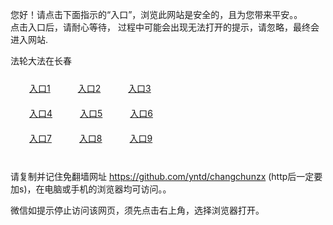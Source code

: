 您好！请点击下面指示的“入口”，浏览此网站是安全的，且为您带来平安。。 <br/>
点击入口后，请耐心等待， 过程中可能会出现无法打开的提示，请忽略，最终会进入网站. </br>

法轮大法在长春<br/>
<div style="padding:10px"><a style="margin:20px" target="_blank" href="https://d30nsz9b9f26zf.cloudfront.net/2Qpsp?zzzyyq" id="ccLink1" rel="nofollow">入口1</a> <a target="_blank" style="margin:20px" href="https://d35h6zsck1tj29.cloudfront.net/2Qpsp?bboqaru" id="ccLink2" rel="nofollow">入口2</a> <a style="margin:20px" target="_blank" href="https://d2z83yj4t0hrww.cloudfront.net/2Qpsp?jppklamh" id="ccLink3" rel="nofollow">入口3</a></div>

<div style="padding:10px" ><a style="margin:20px" target="_blank" href="https://d30nsz9b9f26zf.cloudfront.net/2Qpsp?zzzyyq" id="ccLink4" rel="nofollow">入口4</a> <a style="margin:20px" href="https://d35h6zsck1tj29.cloudfront.net/2Qpsp?bboqaru" target="_blank" id="ccLink5" rel="nofollow">入口5</a> <a style="margin:20px" href="https://d2z83yj4t0hrww.cloudfront.net/2Qpsp?jppklamh" target="_blank" id="ccLink6" rel="nofollow">入口6</a></div>

<div style="padding:10px"><a style="margin:20px" target="_blank" href="https://d30nsz9b9f26zf.cloudfront.net/2Qpsp?zzzyyq" id="ccLink7" rel="nofollow">入口7</a> <a style="margin:20px" href="https://d35h6zsck1tj29.cloudfront.net/2Qpsp?bboqaru" target="_blank" id="ccLink8" rel="nofollow">入口8</a> <a style="margin:20px" target="_blank" href="https://d2z83yj4t0hrww.cloudfront.net/2Qpsp?jppklamh" id="ccLink9" rel="nofollow">入口9</a></div>

<br/>



请复制并记住免翻墙网址 https://github.com/yntd/changchunzx (http后一定要加s)，在电脑或手机的浏览器均可访问。。<br/>

微信如提示停止访问该网页，须先点击右上角，选择浏览器打开。
